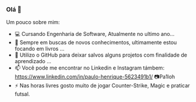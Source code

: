 ### Olá 👋


Um pouco sobre mim:

- 💻 Cursando Engenharia de Software, Atualmente no ultimo ano...
- 🌱 Sempre em buscas de novos conhecimentos, ultimamente estou focando em livros ...
- 💬 Utilizo o GitHub para deixar salvos alguns projetos com finalidade de aprendizado ...
- 📫 Você pode me encontrar no Linkedin e Instagram támbem: https://www.linkedin.com/in/paulo-henrique-5623491b1/ 📷Pa1loh
- ⚡ Nas horas livres gosto muito de jogar Counter-Strike, Magic e praticar futsal.

